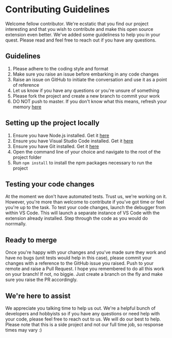 # Contributing Guidelines

Welcome fellow contributor. We're ecstatic that you find our project interesting and that you wish to contribute and make this open source extension even better.
We've added some guideliness to help you in your quest. Please read and feel free to reach out if you have any questions.

## Guidelines
1. Please adhere to the coding style and format
2. Make sure you raise an issue before embarking in any code changes
3. Raise an issue on GitHub to initiate the conversation and use it as a point of reference
4. Let us know if you have any questions or you're unsure of something
5. Please fork the project and create a new branch to commit your work
6. DO NOT push to master. If you don't know what this means, refresh your memory [here](https://git-scm.com/book/en/v2/Git-Branching-Branches-in-a-Nutshell) 

## Setting up the project locally
1. Ensure you have Node.js installed. Get it [here](https://nodejs.org/en/)
2. Ensure you have Visual Studio Code installed. Get it [here](https://code.visualstudio.com/Download)
3. Ensure you have Git installed. Get it [here](https://git-scm.com/download)
4. Open the command line of your choice and navigate to the root of the project folder
5. Run `npm install` to install the npm packages necessary to run the project

## Testing your code changes
At the moment we don't have automated tests. Trust us, we're working on it. However, you're more than welcome to contribute if you've got time or feel you're up to the task. To test your code changes, launch the debugger from within VS Code. This will launch a separate instance of VS Code with the extension already installed. Step through the code as you would do norrmally.

## Ready to merge
Once you're happy with your changes and you've made sure they work and have no bugs (unit tests would help in this case), please commit your changes with a reference to the GitHub issue you raised. Push to your remote and raise a Pull Request. I hope you remembered to do all this work on your branch! If not, no biggie. Just create a branch on the fly and make sure you raise the PR accordingly.

## We're here to assist
We appreciate you talking time to help us out. We're a helpful bunch of developers and hobbyists so if you have any questions or need help with your code, please feel free to reach out to us. We will do our best to help. Please note that this is a side project and not our full time job, so response times may vary :)
